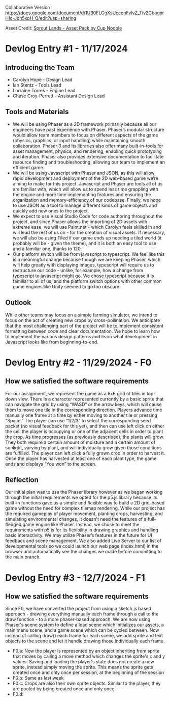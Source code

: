 Collaborative Version : 
https://docs.google.com/document/d/1U30FLGgXsUcconFvlvZ_Tiv2GbogxrHIc-Jqn5xpH_Q/edit?usp=sharing

Asset Credit: [Sprout Lands - Asset Pack by Cup Nooble](https://cupnooble.itch.io/sprout-lands-asset-pack)

# Devlog Entry #1 - 11/17/2024

## Introducing the Team
* Carolyn Hope - Design Lead
* Ian Stentz - Tools Lead
* Lorraine Torres - Engine Lead
* Chase Croy-Perrett - Assistant Design Lead

## Tools and Materials
* We will be using Phaser as a 2D framework primarily because all our engineers have past experience with Phaser. Phaser’s modular structure would allow team members to focus on different aspects of the game (physics, graphics, or input handling) while maintaining smooth collaboration. Phaser 3 and its libraries also offer many built-in-tools for asset management, physics, and rendering, enabling quick prototyping and iteration. Phaser also provides extensive documentation to facilitate resource finding and troubleshooting, allowing our team to implement an efficient game.
* We will be using Javascript with Phaser and JSON, as this will allow rapid development and deployment of the 2D web-based game we’re aiming to make for this project. Javascript and Phaser are tools all of us are familiar with, which will allow us to spend less time grappling with the engine and more time implementing features and ensuring the organization and memory-efficiency of our codebase. Finally, we hope to use JSON as a tool to manage different kinds of game objects and quickly add new ones to the project.  
* We expect to use Visual Studio Code for code authoring throughout the project, and since Phaser allows the importing of 2D assets with extreme ease, we will use Paint.net - which Carolyn feels skilled in and will lead the rest of us on - for the creation of visual assets. If necessary, we will also be using Tiled if our game ends up needing a tiled world (it probably will be - given the theme), and it is both an easy tool to use and a familiar one, thanks to 120.
* Our platform switch will be from javascript to typescript. We feel like this is a meaningful change because though we are keeping Phaser, which will help greatly with displaying images, typescript will require us to restructure our code - unlike, for example, how a change from typescript to javascript might go. We chose typescript because it is familiar to all of us, and the platform switch options with other common game engines like Unity seemed to go too obscure.

## Outlook
While other teams may focus on a simple farming simulator, we intend to focus on the act of creating new crops by cross-pollination. We anticipate that the most challenging part of the project will be to implement consistent formatting between code and clear documentation. We hope to learn how to implement the various design patterns and learn what development in Javascript looks like from beginning-to-end.

# Devlog Entry #2 - 11/29/2024 - F0

## How we satisfied the software requirements
For our assignment, we represent the game as a 6x6 grid of tiles in top-down view. There is a character represented currently by a basic sprite that can navigate the grid by using “WASD” or the arrow keys, which will cause them to move one tile in the corresponding direction. Players advance time manually one frame at a time by either moving to another tile or pressing “Space.” The player can use “1/2/3” to select the corresponding seed packet (no visual feedback for this yet), and then can use left click on either the cell the player is occupying or one of the adjacent cells in order to plant the crop. As time progresses (as previously described), the plants will grow. They both require a certain amount of moisture and a certain amount of sunlight, varying by plant, and will individually grow given those conditions are fulfilled. The player can left click a fully grown crop in order to harvest it. Once the player has harvested at least one of each plant type, the game ends and displays “You won” to the screen.

## Reflection
Our initial plan was to use the Phaser library however as we began working through the initial requirements we opted for the p5.js library because its built-in functions gave us a simple and flexible way to build a 2D grid-based game without the need for complex tilemap rendering. While our project has the required gameplay of player movement, planting crops, harvesting, and simulating environmental changes, it doesn't need the features of a full-fledged game engine like Phaser. Instead, we chose to meet the requirements with p5.js for its flexibility in drawing graphics and handling basic interactivity. We may utilize Phaser’s features in the future for UI feedback and scene management. We also added Live Server to our list of developmental tools so we could launch our web page (index.html) in the browser and automatically see the changes we made before committing to the main branch.

# Devlog Entry #3 - 12/7/2024 - F1

## How we satisfied the software requirements
Since F0, we have converted the project from using a sketch.js based approach - drawing everything manually each frame through a call to the draw function - to a more phaser-based approach. We are now using Phaser's scene system to define a load scene which initializes our assets, a main menu scene, and a game scene which can be cycled between. Now instead of calling draw() each frame for each scene, we add sprite and text objects to the scene and let it handle drawing those individually each frame. 
* F0.a: Now the player is represented by an object inheriting from sprite that moves by calling a move method which changes the sprite's x and y values. Saving and loading the player's state does not create a new sprite, instead simply moving the sprite. This means the sprite gets created once and only once per session, at the beginning of the session
* F0.b: Same as last week
* F0.c: Crops are also their own sprite objects. Similar to the player, they are pooled by being created once and only once
* F0.d: